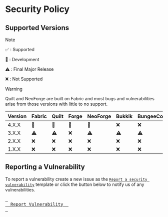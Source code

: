# Security Policy

## Supported Versions 

> [!NOTE]
> :white_check_mark: : Supported
> 
> :construction: : Development
>
> :warning: : Final Major Release
> 
> :x: : Not Supported

> [!WARNING]
> Quilt and NeoForge are built on Fabric and most bugs and vulnerabilities arise from those versions with little to no support.

| Version | Fabric         | Quilt          | Forge          | NeoForge       | Bukkik    | BungeeCord | Velocity  |
| ------- | -------------- | -------------- | -------------- | -------------- | --------- | ---------- | --------- |
| 4.X.X   | :construction: | :construction: | :construction: | :construction: | :x:       | :x:        | :x:       |
| 3.X.X   | :warning:      | :warning:      | :x:            | :warning:      | :warning: | :warning:  | :warning: |
| 2.X.X   | :x:            | :x:            | :x:            | :x:            | :x:       | :x:        | :x:       |
| 1.X.X   | :x:            | :x:            | :x:            | :x:            | :x:       | :x:        | :x:       |

## Reporting a Vulnerability

To report a vulnerability create a new issue as the [`Report a security vulnerability`](https://github.com/XDPXI/XDLib/security/advisories/new) template or click the button below to notify us of any vulnerabilities.

[<kbd> <br>    Report Vulnerability    <br> </kbd>][DWLD]

[DWLD]: https://github.com/XDPXI/XDLib/security/advisories/new
